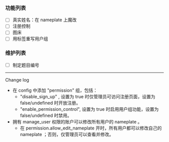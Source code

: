 ### 功能列表

- [ ] 真实姓名：在 nameplate 上魔改
- [ ] 注册控制
- [ ] 图床
- [ ] 用标签重写用户组

### 维护列表

- [ ] 制定题目编号

---

Change log

- 在 config 中添加 "permission" 组，包括：
  - "disable_sign_up" , 设置为 true 时仅管理员可访问注册页面，设置为 false/undefined 时开放注册。
  - "enable_permission_control", 设置为 true 时启用用户组功能，设置为 false/undefined 时禁用。
- 拥有 manage_user 权限的账户可以修改所有用户的 nameplate 。
  - 在 permission.allow_edit_nameplate 开时，所有用户都可以修改自己的 nameplate ；否则，仅管理员可以查看并修改。
